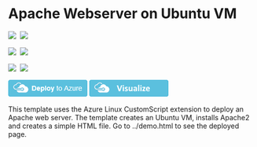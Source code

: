 # Apache Webserver on Ubuntu VM

<IMG SRC="https://azurequickstartsservice.blob.core.windows.net/badges/apache2-on-ubuntu-vm/PublicLastTestDate.svg" />&nbsp;
<IMG SRC="https://azurequickstartsservice.blob.core.windows.net/badges/apache2-on-ubuntu-vm/PublicDeployment.svg" />&nbsp;

<IMG SRC="https://azurequickstartsservice.blob.core.windows.net/badges/apache2-on-ubuntu-vm/FairfaxLastTestDate.svg" />&nbsp;
<IMG SRC="https://azurequickstartsservice.blob.core.windows.net/badges/apache2-on-ubuntu-vm/FairfaxDeployment.svg" />&nbsp;

<IMG SRC="https://azurequickstartsservice.blob.core.windows.net/badges/apache2-on-ubuntu-vm/BestPracticeResult.svg" />&nbsp;
<IMG SRC="https://azurequickstartsservice.blob.core.windows.net/badges/apache2-on-ubuntu-vm/CredScanResult.svg" />&nbsp;

<a href="https://portal.azure.com/#create/Microsoft.Template/uri/https%3A%2F%2Fraw.githubusercontent.com%2FAzure%2Fazure-quickstart-templates%2Fmaster%2Fapache2-on-ubuntu-vm%2Fazuredeploy.json" target="_blank"><img src="https://raw.githubusercontent.com/Azure/azure-quickstart-templates/master/1-CONTRIBUTION-GUIDE/images/deploytoazure.png"/></a>
<a href="http://armviz.io/#/?load=https%3A%2F%2Fraw.githubusercontent.com%2FAzure%2Fazure-quickstart-templates%2Fmaster%2Fapache2-on-ubuntu-vm%2Fazuredeploy.json" target="_blank">
    <img src="https://raw.githubusercontent.com/Azure/azure-quickstart-templates/master/1-CONTRIBUTION-GUIDE/images/visualizebutton.png"/>
</a>

This template uses the Azure Linux CustomScript extension to deploy an Apache web server. The template creates an Ubuntu VM, installs Apache2 and creates a simple HTML file. Go to ../demo.html to see the deployed page.

